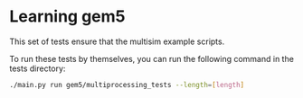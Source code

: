 # Learning gem5

This set of tests ensure that the multisim example scripts.

To run these tests by themselves, you can run the following command in the tests directory:

```bash
./main.py run gem5/multiprocessing_tests --length=[length]
```
